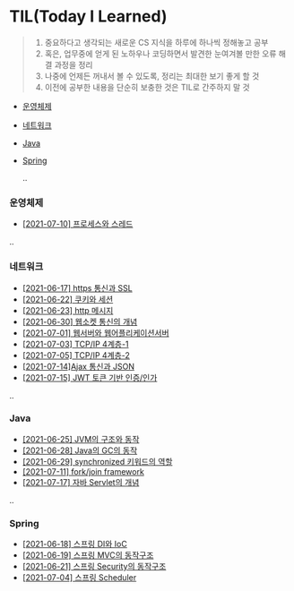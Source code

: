 # TIL(Today I Learned) 

> 1. 중요하다고 생각되는 새로운 CS 지식을 하루에 하나씩 정해놓고 공부
> 2. 혹은, 업무중에 얻게 된 노하우나 코딩하면서 발견한 눈여겨볼 만한 오류 해결 과정을 정리
> 3. 나중에 언제든 꺼내서 볼 수 있도록, 정리는 최대한 보기 좋게 할 것
> 4. 이전에 공부한 내용을 단순히 보충한 것은 TIL로 간주하지 말 것



- [운영체제](#운영체제)
- [네트워크](#네트워크)   
- [Java](#Java)
- [Spring](#Spring)

  .. 

### 운영체제

- [[2021-07-10] 프로세스와 스레드](https://github.com/junu0516/mytil/blob/main/Operating_System/프로세스와_스레드.md)

..

### 네트워크
- [[2021-06-17] https 통신과 SSL](https://github.com/junu0516/mytil/blob/main/Network/Https%20%ED%86%B5%EC%8B%A0.md)
- [[2021-06-22] 쿠키와 세션](https://github.com/junu0516/mytil/blob/main/Network/쿠키와_세션.md)
- [[2021-06-23] http 메시지](https://github.com/junu0516/mytil/blob/main/Network/Http메시지.md)
- [[2021-06-30] 웹소켓 통신의 개념](https://github.com/junu0516/mytil/blob/main/Network/웹소켓_통신.md)
- [[2021-07-01] 웹서버와 웹어플리케이션서버](https://github.com/junu0516/mytil/blob/main/Network/WS와WAS.md)
- [[2021-07-03] TCP/IP 4계층-1](https://github.com/junu0516/mytil/blob/main/Network/TCP_IP_4계층.md)
- [[2021-07-05] TCP/IP 4계층-2](https://github.com/junu0516/mytil/blob/main/Network/TCP_IP_4계층2.md)
- [[2021-07-14]Ajax 통신과 JSON](https://github.com/junu0516/mytil/blob/main/Network/Ajax_JSON.md)
- [[2021-07-15] JWT 토큰 기반 인증/인가](https://github.com/junu0516/mytil/blob/main/Network/JWT.md)

..

### Java

- [[2021-06-25] JVM의 구조와 동작](https://github.com/junu0516/mytil/blob/main/Java/JVM의_구조와_동작.md)
- [[2021-06-28] Java의 GC의 동작](https://github.com/junu0516/mytil/blob/main/Java/Java의_GC의_동작.md)
- [[2021-06-29] synchronized 키워드의 역할](https://github.com/junu0516/mytil/blob/main/Java/synchronized.md)
- [[2021-07-11] fork/join framework](https://github.com/junu0516/mytil/blob/main/Java/fork_join_framework.md)
- [[2021-07-17] 자바 Servlet의 개념](https://github.com/junu0516/mytil/blob/main/Java/servlet.md)    

..

### Spring

- [[2021-06-18] 스프링 DI와 IoC](https://github.com/junu0516/mytil/blob/main/Spring/스프링에서의_DI와_IoC.md)
- [[2021-06-19] 스프링 MVC의 동작구조](https://github.com/junu0516/mytil/blob/main/Spring/Spring_MVC%EC%9D%98_%EB%8F%99%EC%9E%91%EA%B5%AC%EC%A1%B0.md)
- [[2021-06-21] 스프링 Security의 동작구조](https://github.com/junu0516/mytil/blob/main/Spring/Spring_Security_의_동작구조.md)
- [[2021-07-04] 스프링 Scheduler](https://github.com/junu0516/mytil/blob/main/Spring/Spring_Scheduler.md)

